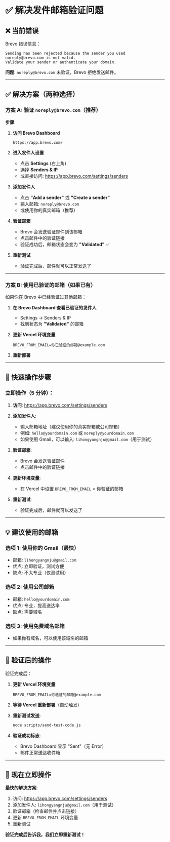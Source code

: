 # ✅ 解决发件邮箱验证问题

## ❌ 当前错误

Brevo 错误信息：
```
Sending has been rejected because the sender you used noreply@brevo.com is not valid. 
Validate your sender or authenticate your domain.
```

**问题**: `noreply@brevo.com` 未验证，Brevo 拒绝发送邮件。

---

## ✅ 解决方案（两种选择）

### 方案 A: 验证 `noreply@brevo.com`（推荐）

**步骤**:

1. **访问 Brevo Dashboard**
   ```
   https://app.brevo.com/
   ```

2. **进入发件人设置**
   - 点击 **Settings** (右上角)
   - 选择 **Senders & IP**
   - 或直接访问: https://app.brevo.com/settings/senders

3. **添加发件人**
   - 点击 **"Add a sender"** 或 **"Create a sender"**
   - 输入邮箱: `noreply@brevo.com`
   - 或使用你的真实邮箱（推荐）

4. **验证邮箱**
   - Brevo 会发送验证邮件到该邮箱
   - 点击邮件中的验证链接
   - 验证成功后，邮箱状态会变为 **"Validated"** ✅

5. **重新测试**
   - 验证完成后，邮件就可以正常发送了

---

### 方案 B: 使用已验证的邮箱（如果已有）

如果你在 Brevo 中已经验证过其他邮箱：

1. **在 Brevo Dashboard 查看已验证的发件人**
   - Settings → Senders & IP
   - 找到状态为 **"Validated"** 的邮箱

2. **更新 Vercel 环境变量**
   ```
   BREVO_FROM_EMAIL=你已验证的邮箱@example.com
   ```

3. **重新部署**

---

## 🚀 快速操作步骤

### 立即操作（5 分钟）：

1. **访问**: https://app.brevo.com/settings/senders

2. **添加发件人**:
   - 输入邮箱地址（建议使用你的真实邮箱或公司邮箱）
   - 例如: `hello@yourdomain.com` 或 `noreply@yourdomain.com`
   - 如果使用 Gmail，可以输入: `lihongyangnju@gmail.com`（用于测试）

3. **验证邮箱**:
   - Brevo 会发送验证邮件
   - 点击邮件中的验证链接

4. **更新环境变量**:
   - 在 Vercel 中设置 `BREVO_FROM_EMAIL` = 你验证的邮箱

5. **重新测试**:
   - 验证完成后，邮件就可以发送了

---

## 💡 建议使用的邮箱

### 选项 1: 使用你的 Gmail（最快）
- 邮箱: `lihongyangnju@gmail.com`
- 优点: 立即验证，测试方便
- 缺点: 不太专业（仅测试用）

### 选项 2: 使用公司邮箱
- 邮箱: `hello@yourdomain.com`
- 优点: 专业，提高送达率
- 缺点: 需要域名

### 选项 3: 使用免费域名邮箱
- 如果你有域名，可以使用该域名的邮箱

---

## 📝 验证后的操作

验证完成后：

1. **更新 Vercel 环境变量**:
   ```
   BREVO_FROM_EMAIL=你验证的邮箱@example.com
   ```

2. **等待 Vercel 重新部署**（自动触发）

3. **重新测试发送**:
   ```bash
   node scripts/send-test-code.js
   ```

4. **验证成功标志**:
   - Brevo Dashboard 显示 "Sent"（无 Error）
   - 邮件正常送达收件箱

---

## 🎯 现在立即操作

**最快的解决方案**:

1. 访问: https://app.brevo.com/settings/senders
2. 添加发件人: `lihongyangnju@gmail.com`（用于测试）
3. 验证邮箱（检查邮件并点击链接）
4. 更新 `BREVO_FROM_EMAIL` 环境变量
5. 重新测试

**验证完成后告诉我，我们立即重新测试！**

